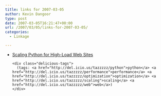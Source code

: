 ```yaml
---
title: links for 2007-03-05
author: Kevin Dangoor
type: post
date: 2007-03-05T16:21:47+00:00
url: /2007/03/05/links-for-2007-03-05/
categories:
  - Linkage

---
```

<ul class="delicious">
  <li>
    <div class="delicious-link">
      <a href="http://www.polimetrix.com/pycon/slides/">Scaling Python for High-Load Web Sites</a>
    </div>
    
    <div class="delicious-tags">
      (tags: <a href="http://del.icio.us/tazzzzz/python">python</a> <a href="http://del.icio.us/tazzzzz/performance">performance</a> <a href="http://del.icio.us/tazzzzz/optimization">optimization</a> <a href="http://del.icio.us/tazzzzz/scaling">scaling</a> <a href="http://del.icio.us/tazzzzz/web">web</a>)
    </div>
  </li>
</ul>